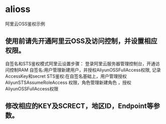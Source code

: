 # alioss
阿里云OSS鉴权示例

## 使用前请先开通阿里云OSS及访问控制，并设置相应权限。
自签名和STS鉴权模式阿里云设置步骤：
登录阿里云服务器管理控制台，开通访问控制RAM
自签名:用户管理新建用户，并授权AliyunOSSFullAccess权限, 记录AccessKey和secret
STS鉴权:在自签名基础上，用户管理授权  AliyunSTSAssumeRoleAccess 权限，角色管理新建角色 ，授权 AliyunOSSFullAccess权限

## 修改相应的KEY及SCRECT，地区ID，Endpoint等参数。
